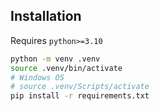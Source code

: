 ## Installation

Requires `python>=3.10`

```bash
python -m venv .venv
source .venv/bin/activate
# Windows OS
# source .venv/Scripts/activate
pip install -r requirements.txt
```
